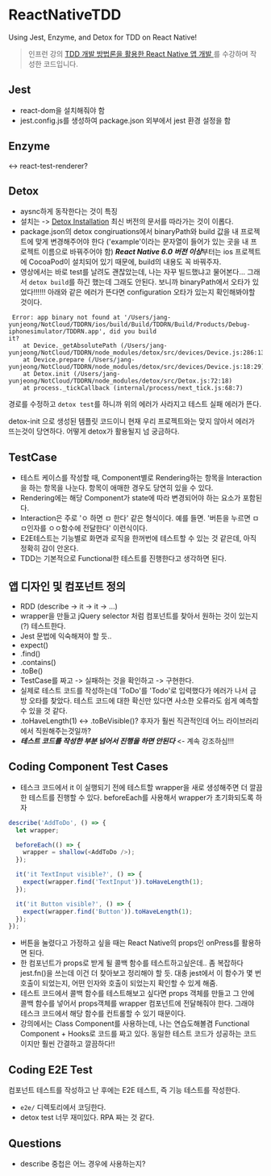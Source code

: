 # ReactNativeTDD

Using Jest, Enzyme, and Detox for TDD on React Native!

> 인프런 강의 [TDD 개발 방법론을 활용한 React Native 앱 개발
](https://www.inflearn.com/course/React-TDD/lecture/20796)를 수강하며 작성한 코드입니다.

## Jest

- react-dom을 설치해줘야 함
- jest.config.js를 생성하여 package.json 외부에서 jest 환경 설정을 함

## Enzyme

<-> react-test-renderer?

## Detox

- aysnc하게 동작한다는 것이 특징
- 설치는 -> [Detox Installation](https://github.com/wix/Detox/blob/master/docs/Introduction.GettingStarted.md) 최신 버전의 문서를 따라가는 것이 이롭다.
- package.json의 detox congiruations에서 binaryPath와 build 값을 내 프로젝트에 맞게 변경해주어야 한다 ('example'이라는 문자열이 들어가 있는 곳을 내 프로젝트 이름으로 바꿔주어야 함) ***React Native 6.0 버전 이상***부터는 ios 프로젝트에 CocoaPod이 설치되어 있기 때문에, build의 내용도 꼭 바꿔주자.
- 영상에서는 바로 test를 날려도 괜찮았는데, 나는 자꾸 빌드했냐고 물어본다... 그래서 `detox build`를 하긴 했는데 그래도 안된다. 보니까 binaryPath에서 오타가 있었다!!!!!! 아래와 같은 에러가 뜬다면 configuration 오타가 있는지 확인해봐야할 것이다.

```linux
 Error: app binary not found at '/Users/jang-yunjeong/NotCloud/TDDRN/ios/build/Build/TDDRN/Build/Products/Debug-iphonesimulator/TDDRN.app', did you build
it?
    at Device._getAbsolutePath (/Users/jang-yunjeong/NotCloud/TDDRN/node_modules/detox/src/devices/Device.js:286:13)
    at Device.prepare (/Users/jang-yunjeong/NotCloud/TDDRN/node_modules/detox/src/devices/Device.js:18:29)
    at Detox.init (/Users/jang-yunjeong/NotCloud/TDDRN/node_modules/detox/src/Detox.js:72:18)
    at process._tickCallback (internal/process/next_tick.js:68:7)
```

경로를 수정하고 `detox test`를 하니까 위의 에러가 사라지고 테스트 실패 에러가 뜬다.

detox-init 으로 생성된 템플릿 코드이니 현재 우리 프로젝트와는 맞지 않아서 에러가 뜨는것이 당연하다. 어떻게 detox가 활용될지 넘 궁금하다.

## TestCase

- 테스트 케이스를 작성할 때, Component별로 Rendering하는 항목을 Interaction을 하는 항목을 나눈다. 항목이 애매한 경우도 당연히 있을 수 있다.
- Rendering에는 해당 Component가 state에 따라 변경되어야 하는 요소가 포함된다.
- Interaction은 주로 'ㅇ 하면 ㅁ 한다' 같은 형식이다. 예를 들면. '버튼을 누르면 ㅁㅁ인자를 ㅇㅇ함수에 전달한다' 이런식이다.
- E2E테스트는 기능별로 화면과 로직을 한꺼번에 테스트할 수 있는 것 같은데, 아직 정확히 감이 안온다.
- TDD는 기본적으로 Functional한 테스트를 진행한다고 생각하면 된다.

## 앱 디자인 및 컴포넌트 정의

- RDD (describe -> it -> it -> ...)
- wrapper을 만들고 jQuery selector 처럼 컴포넌트를 찾아서 원하는 것이 있는지(?) 테스트한다.
- Jest 문법에 익숙해져야 할 듯..
- expect()
- .find()
- .contains()
- .toBe()
- TestCase를 짜고 -> 실패하는 것을 확인하고 -> 구현한다.
- 실제로 테스트 코드를 작성하는데 'ToDo'를 'Todo'로 입력했다가 에러가 나서 금방 오타를 찾았다. 테스트 코드에 대한 확신만 있다면 사소한 오류라도 쉽게 예측할 수 있을 것 같다.
- .toHaveLength(1) <-> .toBeVisible()? 후자가 훨씬 직관적인데 어느 라이브러리에서 직원해주는것일까?
- ***테스트 코드를 작성한 부분 넘어서 진행을 하면 안된다*** <- 계속 강조하심!!!

## Coding Component Test Cases

- 테스크 코드에서 it 이 실행되기 전에 테스트할 wrapper을 새로 생성해주면 더 깔끔한 테스트를 진행할 수 있다. beforeEach를 사용해서 wrapper가 초기화되도록 하자

```javascript
describe('AddToDo', () => {
  let wrapper;

  beforeEach(() => {
    wrapper = shallow(<AddToDo />);
  });

  it('it TextInput visible?', () => {
    expect(wrapper.find('TextInput')).toHaveLength(1);
  });

  it('it Button visible?', () => {
    expect(wrapper.find('Button')).toHaveLength(1);
  });
});
```

- 버튼을 눌렸다고 가정하고 싶을 때는 React Native의 props인 onPress를 활용하면 된다.
- 한 컴포넌트가 props로 받게 될 콜백 함수를 테스트하고싶은데.. 좀 복잡하다 jest.fn()을 쓰는데 이건 더 찾아보고 정리해야 할 듯. 대충 jest에서 이 함수가 몇 번 호출이 되었는지, 어떤 인자와 호출이 되었는지 확인할 수 있게 해줌.
- 테스트 코드에서 콜백 함수를 테스트해보고 싶다면 props 객체를 만들고 그 안에 콜백 함수를 넣어서 props객체를 wrapper 컴포넌트에 전달해줘야 한다. 그래야 테스크 코드에서 해당 함수를 컨트롤할 수 있기 때문이다.
- 강의에서는 Class Component를 사용하는데, 나는 연습도해볼겸 Functional Component + Hooks로 코드를 짜고 있다. 동일한 테스트 코드가 성공하는 코드이지만 훨씬 간결하고 깔끔하다!!

## Coding E2E Test

컴포넌트 테스트를 작성하고 난 후에는 E2E 테스트, 즉 기능 테스트를 작성한다.

- ```e2e/``` 디렉토리에서 코딩한다.
- detox test 너무 재미있다. RPA 짜는 것 같다.

## Questions

- describe 중첩은 어느 경우에 사용하는지?
